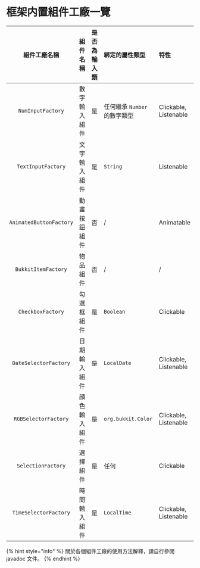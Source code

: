 # 框架内置組件工廠一覽



| 組件工廠名稱 | 組件名稱 | 是否為輸入類 | 綁定的屬性類型 | 特性 |
| :---: | :--- | :--- | :--- | :--- |
| `NumInputFactory` | 數字輸入組件 | 是 | 任何繼承 `Number` 的數字類型 | Clickable, Listenable |
| `TextInputFactory` | 文字輸入組件 | 是 | `String` | Listenable |
| `AnimatedButtonFactory` | 動畫按鈕組件 | 否 | / | Animatable |
| `BukkitItemFactory` | 物品組件 | 否 | / | / |
| `CheckboxFactory` | 勾選框組件 | 是 | `Boolean` | Clickable |
| `DateSelectorFactory` | 日期輸入組件 | 是 | `LocalDate` | Clickable, Listenable |
| `RGBSelectorFactory` | 顔色輸入組件 | 是 | `org.bukkit.Color` | Clickable, Listenable |
| `SelectionFactory` | 選擇組件 | 是 | 任何 | Clickable |
| `TimeSelectorFactory` | 時間輸入組件 | 是 | `LocalTime` | Clickable, Listenable |

{% hint style="info" %}
關於各個組件工廠的使用方法解釋，請自行參閲 javadoc 文件。
{% endhint %}

